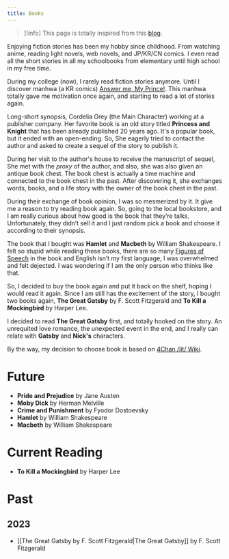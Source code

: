 ```yaml
---
title: Books
---
```


> [!info] 
> This page is totally inspired from this [blog](https://jzhao.xyz/books).

Enjoying fiction stories has been my hobby since childhood. From watching anime, reading light novels, web novels, and JP/KR/CN comics. I even read all the short stories in all my schoolbooks from elementary until high school in my free time.

During my college (now), I rarely read fiction stories anymore. Until I discover manhwa (a KR comics) [Answer me, My Prince!](https://webtoons.com/en/romance/answer-me-my-prince/list?title_no=4672). This manhwa totally gave me motivation once again, and starting to read a lot of stories again.

Long-short synopsis, Cordelia Grey (the Main Character) working at a publisher company. Her favorite book is an old story titled **Princess and Knight** that has been already published 20 years ago. It's a popular book, but it ended with an open-ending. So, She eagerly tried to contact the author and asked to create a sequel of the story to publish it.

During her visit to the author's house to receive the manuscript of sequel, She met with the _proxy_ of the author, and also, she was also given an antique book chest. The book chest is actually a time machine and connected to the book chest in the past. After discovering it, she exchanges words, books, and a life story with the owner of the book chest in the past.

During their exchange of book opinion, I was so mesmerized by it. It give me a reason to try reading book again. So, going to the local bookstore, and I am really curious about how good is the book that they’re talks. Unfortunately, they didn’t sell it and I just random pick a book and choose it according to their synopsis.

The book that I bought was **Hamlet** and **Macbeth** by William Shakespeare. I felt so stupid while reading these books, there are so many [Figures of Speech](https://en.wikipedia.org/wiki/Figure_of_speech) in the book and English isn’t my first language, I was overwhelmed and felt dejected. I was wondering if I am the only person who thinks like that.

So, I decided to buy the book again and put it back on the shelf, hoping I would read it again. Since I am still has the excitement of the story, I bought two books again, **The Great Gatsby** by F. Scott Fitzgerald and **To Kill a Mockingbird** by Harper Lee.

I decided to read **The Great Gatsby** first, and totally hooked on the story. An unrequited love romance, the unexpected event in the end, and I really can relate with **Gatsby** and **Nick's** characters.

By the way, my decision to choose book is based on [4Chan /lit/ Wiki](https://4chanlit.fandom.com/wiki/Charts).
# Future
- **Pride and Prejudice** by Jane Austen
- **Moby Dick** by Herman Melville
- **Crime and Punishment** by Fyodor Dostoevsky
- **Hamlet** by William Shakespeare
- **Macbeth** by William Shakespeare

# Current Reading
- **To Kill a Mockingbird** by Harper Lee

# Past

## 2023 

- [[The Great Gatsby by F. Scott Fitzgerald|The Great Gatsby]] by F. Scott Fitzgerald
